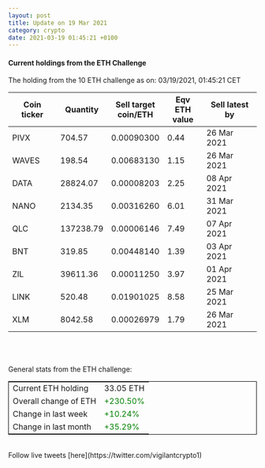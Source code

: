 ```yaml
---
layout: post
title: Update on 19 Mar 2021
category: crypto
date: 2021-03-19 01:45:21 +0100
---
```

<!-- Global site tag (gtag.js) - Google Analytics -->
<script async src="https://www.googletagmanager.com/gtag/js?id=UA-103831149-5"></script>
<script>
  window.dataLayer = window.dataLayer || [];
  function gtag(){dataLayer.push(arguments);}
  gtag('js', new Date());

  gtag('config', 'UA-103831149-5');
</script>


#### Current holdings from the ETH Challenge

The holding from the 10 ETH challenge as on: 03/19/2021, 01:45:21 CET

|Coin ticker|Quantity|Sell target<br>coin/ETH|Eqv ETH<br>value|Sell latest by|
|-----------|--------|-----------|-----------|--------------|
PIVX|704.57|  0.00090300|0.44|26 Mar 2021|
WAVES|198.54|  0.00683130|1.15|26 Mar 2021|
DATA|28824.07|  0.00008203|2.25|08 Apr 2021|
NANO|2134.35|  0.00316260|6.01|31 Mar 2021|
QLC|137238.79|  0.00006146|7.49|07 Apr 2021|
BNT|319.85|  0.00448140|1.39|03 Apr 2021|
ZIL|39611.36|  0.00011250|3.97|01 Apr 2021|
LINK|520.48|  0.01901025|8.58|25 Mar 2021|
XLM|8042.58|  0.00026979|1.79|26 Mar 2021|

<br>
<br>
<br>
General stats from the ETH challenge:

<table style="border:1px solid black;margin-left:auto;margin-right:auto;">
	<tbody>
	<tr>
		<td>Current ETH holding</td>
		<td>     33.05 ETH</td>
	</tr>
	<tr>
		<td>Overall change of ETH</td>
		<td><font color="green">+230.50%</font></td>
	</tr>
	<tr>
		<td>Change in last week</td>
		<td><font color="green">+10.24%</font></td>
	</tr>
	<tr>
		<td>Change in last month</td>
		<td><font color="green">+35.29%</font></td>
	</tr>
	</tbody>
</table>

<br>
Follow live tweets [here](https://twitter.com/vigilantcrypto1)
<br>
<br>